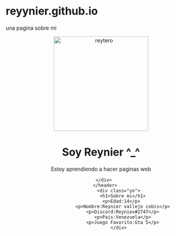 # reyynier.github.io
una pagina sobre mi

<html>
<body>
          <header>
          <div class="imagen"><img src="https://scontent.fmar4-1.fna.fbcdn.net/v/t1.6435-9/180924814_863607014587063_8180373074061021175_n.jpg?_nc_cat=101&ccb=1-7&_nc_sid=09cbfe&_nc_ohc=9BnBvaqKblgAX_n9Qa2&tn=QPrqV7TyMf-anunv&_nc_ht=scontent.fmar4-1.fna&oh=00_AT-50gVeXN4JGcMWHDT2iBBai7C0esqaRncryjmlY-m-jg&oe=63386202" alt="reytero" width="250px"></div>
          <div class="contenido">
            <h1>Soy Reynier ^_^</h1>
            <p>Estoy aprendiendo a hacer paginas web</p>
                    
        </div>  
       </header>
                 <div class="yo">
                    <h1>Sobre mi</h1>
                    <p>Edad:14</p> 
                    <p>Nombre:Reynier vallejo cobis</p>
                    <p>Discord:Reyniev#2747</p>
                    <p>Pais:Venezuela</p>
                    <p>Juego Favorito:Gta 5</p>
                 </div>
          
    
</body>
          </html>
